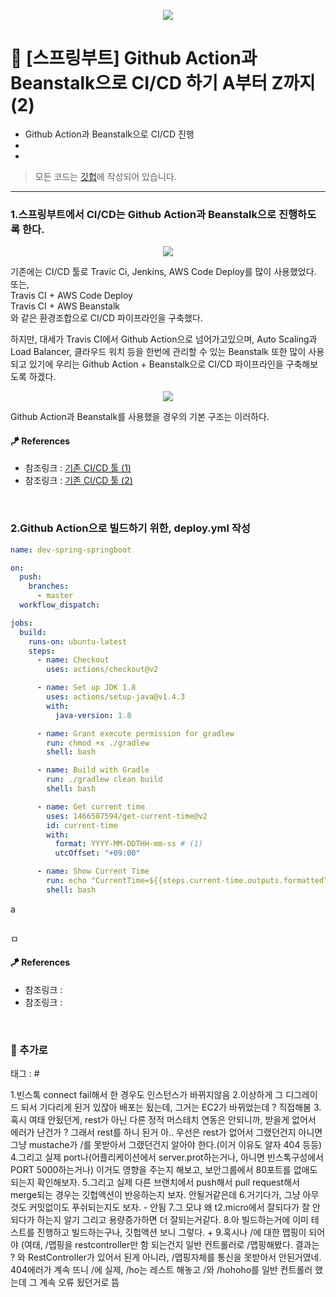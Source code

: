 <p align="center">
<img src="https://user-images.githubusercontent.com/59492312/151309696-7ab7e274-101f-4467-ba73-74c65cc872bf.png">
</p>

# 📖 [스프링부트] Github Action과 Beanstalk으로 CI/CD 하기 A부터 Z까지 (2)

* Github Action과 Beanstalk으로 CI/CD 진행
* 
* 

> 모든 코드는 [깃헙](https://github.com/sooolog/dev-spring-springboot)에 작성되어 있습니다.
* * *


    
### 1.스프링부트에서 CI/CD는 Github Action과 Beanstalk으로 진행하도록 한다.

<p align="center">
<img src="https://user-images.githubusercontent.com/59492312/151473981-f0504fde-808a-4c1f-9cea-a887f2bb9ace.png">
</p>

기존에는 CI/CD 툴로 Travic Ci, Jenkins, AWS Code Deploy를 많이 사용했었다. 또는,      
Travis CI + AWS Code Deploy     
Travis CI + AWS Beanstalk   
와 같은 환경조합으로 CI/CD 파이프라인을 구축했다.

하지만, 대세가 Travis CI에서 Github Action으로 넘어가고있으며, Auto Scaling과 Load Balancer, 클라우드 워치 등을 한번에
관리할 수 있는 Beanstalk 또한 많이 사용되고 있기에 우리는 Github Action + Beanstalk으로 CI/CD 파이프라인을 구축해보도록 하겠다.

<p align="center">
<img src="https://user-images.githubusercontent.com/59492312/151483421-031667e6-0d78-4a8e-94a6-12b933cbff47.png">
</p>

Github Action과 Beanstalk를 사용했을 경우의 기본 구조는 이러하다.

#### 🪁 References
* 참조링크 : [기존 CI/CD 툴 (1)](https://artist-developer.tistory.com/24)
* 참조링크 : [기존 CI/CD 툴 (2)](https://jojoldu.tistory.com/543)

<br>



### 2.Github Action으로 빌드하기 위한, deploy.yml 작성

```yml
name: dev-spring-springboot

on:
  push:
    branches:
      - master
  workflow_dispatch:

jobs:
  build:
    runs-on: ubuntu-latest
    steps:
      - name: Checkout
        uses: actions/checkout@v2

      - name: Set up JDK 1.8
        uses: actions/setup-java@v1.4.3
        with:
          java-version: 1.8

      - name: Grant execute permission for gradlew
        run: chmod +x ./gradlew
        shell: bash

      - name: Build with Gradle
        run: ./gradlew clean build
        shell: bash

      - name: Get current time
        uses: 1466587594/get-current-time@v2
        id: current-time
        with:
          format: YYYY-MM-DDTHH-mm-ss # (1)
          utcOffset: "+09:00"

      - name: Show Current Time
        run: echo "CurrentTime=${{steps.current-time.outputs.formattedTime}}" # (2)
        shell: bash
```

a

<p align="center">
<img src="">
</p>

ㅁ

#### 🪁 References
* 참조링크 : []()
* 참조링크 : []()

<br>



### 🚀 추가로



태그 : #





1.빈스톡 connect fail해서 한 경우도 인스턴스가 바뀌지않음
2.이상하게 그 디그레이드 되서 기다리게 된거 있잖아 배포는 됬는데, 그거는 EC2가 바뀌었는데 ? 직접해봄
3.혹시 여태 안됬던게, rest가 아닌 다른 정적 머스테치 연동은 안되니까, 받을게 없어서 에러가 난건가 ? 그래서 rest를 하니 된거
    아.. 우선은 rest가 없어서 그랬던건지 아니면 그냥 mustache가 /를 못받아서 그랬던건지 알아야 한다.(이거 이유도 알자 404 등등)
4.그리고 실제 port나(어플리케이션에서 server.prot하는거나, 아니면 빈스톡구성에서 PORT 5000하는거나) 이거도 영향을
    주는지 해보고, 보안그룹에서 80포트를 없애도 되는지 확인해보자.
5.그리고 실제 다른 브랜치에서 push해서 pull request해서 merge되는 경우는 깃헙액션이 반응하는지 보자. 안될거같은데
6.거기다가, 그냥 아무것도 커밋없이도 푸쉬되는지도 보자.    - 안됨
7.그 모냐 왜 t2.micro에서 잘되다가 잘 안되다가 하는지 알기 그리고 용량증가하면 더 잘되는거같다.
8.아 빌드하는거에 이미 테스트를 진행하고 빌드하는구나, 깃헙액션 보니 그렇다. + 
9.혹시나 /에 대한 맵핑이 되어야 (여태, /맵핑을 restcontroller만 함 되는건지 일반 컨트롤러로 /맵핑해봤다. 결과는 ? 와
    RestController가 있어서 된게 아니라, /맵핑자체를 통신을 못받아서 안된거였네. 404에러가 계속 뜨니 /에 실제, /ho는
    레스트 해놓고 /와 /hohoho를 일반 컨트롤러 했는데 그 계속 오류 됬던거로 뜸